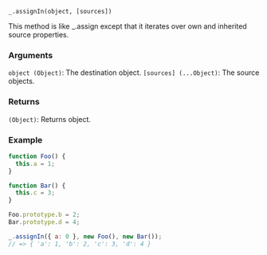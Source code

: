 ```
_.assignIn(object, [sources])
```

This method is like \_.assign except that it iterates over own and inherited source properties.

### Arguments

`object (Object)`: The destination object.
`[sources] (...Object)`: The source objects.

### Returns

`(Object)`: Returns object.

### Example

```javascript
function Foo() {
  this.a = 1;
}

function Bar() {
  this.c = 3;
}

Foo.prototype.b = 2;
Bar.prototype.d = 4;

_.assignIn({ a: 0 }, new Foo(), new Bar());
// => { 'a': 1, 'b': 2, 'c': 3, 'd': 4 }
```
